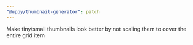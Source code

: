 ```yaml
---
"@uppy/thumbnail-generator": patch
---
```


Make tiny/small thumbnails look better by not scaling them to cover the entire grid item
